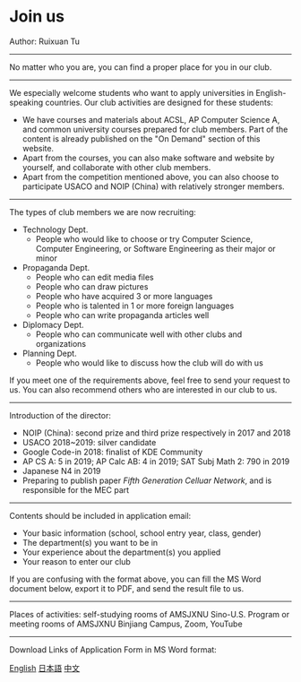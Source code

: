 # Join us

Author: Ruixuan Tu

---

No matter who you are, you can find a proper place for you in our club.

---

We especially welcome students who want to apply universities in English-speaking countries. Our club activities are designed for these students:

- We have courses and materials about ACSL, AP Computer Science A, and common university courses prepared for club members. Part of the content is already published on the "On Demand" section of this website.
- Apart from the courses, you can also make software and website by yourself, and collaborate with other club members.
- Apart from the competition mentioned above, you can also choose to participate USACO and NOIP (China) with relatively stronger members.

---

The types of club members we are now recruiting:

- Technology Dept.
  - People who would like to choose or try Computer Science, Computer Engineering, or Software Engineering as their major or minor
- Propaganda Dept.
  - People who can edit media files
  - People who can draw pictures
  - People who have acquired 3 or more languages
  - People who is talented in 1 or more foreign languages
  - People who can write propaganda articles well
- Diplomacy Dept.
  - People who can communicate well with other clubs and organizations
- Planning Dept.
  - People who would like to discuss how the club will do with us

If you meet one of the requirements above, feel free to send your request to us. You can also recommend others who are interested in our club to us.

---

Introduction of the director:

- NOIP (China): second prize and third prize respectively in 2017 and 2018
- USACO 2018~2019: silver candidate
- Google Code-in 2018: finalist of KDE Community
- AP CS A: 5 in 2019; AP Calc AB: 4 in 2019; SAT Subj Math 2: 790 in 2019
- Japanese N4 in 2019
- Preparing to publish paper *Fifth Generation Celluar Network*, and is responsible for the MEC part

---

Contents should be included in application email:

- Your basic information (school, school entry year, class, gender)
- The department(s) you want to be in
- Your experience about the department(s) you applied
- Your reason to enter our club

If you are confusing with the format above, you can fill the MS Word document below, export it to PDF, and send the result file to us.

---

Places of activities: self-studying rooms of AMSJXNU Sino-U.S. Program or meeting rooms of AMSJXNU Binjiang Campus, Zoom, YouTube

---

Download Links of Application Form in MS Word format:

[English](/attachment/news/20190714/Application%20Form.docx) [日本語](/attachment/news/20190714/入部届.docx) [中文](/attachment/news/20190714/申请书.docx)